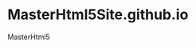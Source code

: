 # MasterHtml5Site.github.io
<html>
  <head> MasterHtml5
    <style>
      head { color: #FF0000; }
    </style>
   <head/>
    <body>
      <br>
      <style>
      <p> Un truc comme sa ? </p>
      <img src="https://dw9to29mmj727.cloudfront.net/misc/newsletter-naruto3.png"/>
      <br>     
      <p> Avec des images et tout ? </p>
      <br>
      <p> Si oui bah dis oui mdr. </p>
      <img src="https://medias.comixtrip.fr/wp-content/uploads/2014/10/naruto-shippuden-02-1200x675.jpg"/>
      </body>
  </html>

